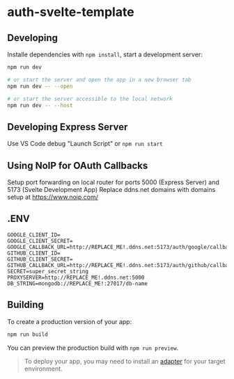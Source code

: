 # auth-svelte-template

## Developing

Installe dependencies with `npm install`, start a development server:

```bash
npm run dev

# or start the server and open the app in a new browser tab
npm run dev -- --open

# or start the server accessible to the local network
npm run dev -- --host
```

## Developing Express Server

Use VS Code debug "Launch Script" or `npm run start`

## Using NoIP for OAuth Callbacks

Setup port forwarding on local router for ports 5000 (Express Server) and 5173 (Svelte Development App)
Replace ddns.net domains with domains setup at https://www.noip.com/

## .ENV
```
GOOGLE_CLIENT_ID=
GOOGLE_CLIENT_SECRET=
GOOGLE_CALLBACK_URL=http://REPLACE_ME!.ddns.net:5173/auth/google/callback
GITHUB_CLIENT_ID=
GITHUB_CLIENT_SECRET=
GITHUB_CALLBACK_URL=http://REPLACE_ME!.ddns.net:5173/auth/github/callback
SECRET=super_secret_string
PROXYSERVER=http://REPLACE_ME!.ddns.net:5000
DB_STRING=mongodb://REPLACE_ME!:27017/db-name
```

## Building

To create a production version of your app:

```bash
npm run build
```

You can preview the production build with `npm run preview`.

> To deploy your app, you may need to install an [adapter](https://kit.svelte.dev/docs/adapters) for your target environment.
